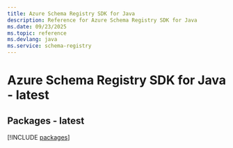 ```yaml
---
title: Azure Schema Registry SDK for Java
description: Reference for Azure Schema Registry SDK for Java
ms.date: 09/23/2025
ms.topic: reference
ms.devlang: java
ms.service: schema-registry
---
```

# Azure Schema Registry SDK for Java - latest
## Packages - latest
[!INCLUDE [packages](schema-registry-index.md)]